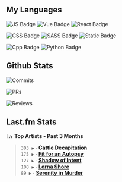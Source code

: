 ## My Languages

![JS Badge](https://img.shields.io/badge/Javascript-%2321262d?style=for-the-badge&logo=javascript&logoColor=%23F7DF1E)
![Vue Badge](https://img.shields.io/badge/Vue-%2321262d?style=for-the-badge&logo=vuedotjs&logoColor=%234FC08D)
![React Badge](https://img.shields.io/badge/React-%2321262d?style=for-the-badge&logo=react&logoColor=%2361DAFB)

![CSS Badge](https://img.shields.io/badge/CSS-%2321262d?style=for-the-badge&logo=css3&logoColor=%231572B6)
![SASS Badge](https://img.shields.io/badge/SASS-%2321262d?style=for-the-badge&logo=sass&logoColor=%23CC6699)
![Static Badge](https://img.shields.io/badge/Tailwind-%2321262d?style=for-the-badge&logo=tailwindcss&logoColor=%2306B6D4)

![Cpp Badge](https://img.shields.io/badge/C%2B%2B-%2321262d?style=for-the-badge&logo=cplusplus&logoColor=%2300599C)
![Python Badge](https://img.shields.io/badge/Python-%2321262d?style=for-the-badge&logo=python&logoColor=%233776AB)

## Github Stats

![Commits](https://img.shields.io/badge/commits%20pushed-%2321262d?style=for-the-badge&label=534&labelColor=87c4f2)

![PRs](https://img.shields.io/badge/pull%20requests%20submitted-%2321262d?style=for-the-badge&label=114&labelColor=fcabd8)

![Reviews](https://img.shields.io/badge/pull%20requests%20reviewed-%2321262d?style=for-the-badge&label=83&labelColor=ffe799)

## Last.fm Stats
<!--START_LASTFM_ARTISTS:{"period": "3month", "rows": 5}-->
<a href="https://last.fm" target="_blank"><img src="https://user-images.githubusercontent.com/17434202/215290617-e793598d-d7c9-428f-9975-156db1ba89cc.svg" alt="Last.fm Logo" width="18" height="13"/></a> **Top Artists - Past 3 Months**

> `303 ▶️` ∙ **[Cattle Decapitation](https://www.last.fm/music/Cattle+Decapitation)**<br/>
> `175 ▶️` ∙ **[Fit for an Autopsy](https://www.last.fm/music/Fit+for+an+Autopsy)**<br/>
> `127 ▶️` ∙ **[Shadow of Intent](https://www.last.fm/music/Shadow+of+Intent)**<br/>
> `108 ▶️` ∙ **[Lorna Shore](https://www.last.fm/music/Lorna+Shore)**<br/>
> `89 ▶️` ∙ **[Serenity in Murder](https://www.last.fm/music/Serenity+in+Murder)**<br/>
<!--END_LASTFM_ARTISTS-->
